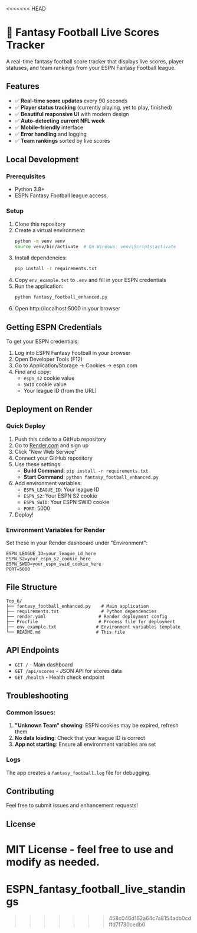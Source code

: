<<<<<<< HEAD
# 🏈 Fantasy Football Live Scores Tracker

A real-time fantasy football score tracker that displays live scores, player statuses, and team rankings from your ESPN Fantasy Football league.

## Features

- ✅ **Real-time score updates** every 90 seconds
- ✅ **Player status tracking** (currently playing, yet to play, finished)
- ✅ **Beautiful responsive UI** with modern design
- ✅ **Auto-detecting current NFL week**
- ✅ **Mobile-friendly** interface
- ✅ **Error handling** and logging
- ✅ **Team rankings** sorted by live scores

## Local Development

### Prerequisites
- Python 3.8+
- ESPN Fantasy Football league access

### Setup
1. Clone this repository
2. Create a virtual environment:
   ```bash
   python -m venv venv
   source venv/bin/activate  # On Windows: venv\Scripts\activate
   ```
3. Install dependencies:
   ```bash
   pip install -r requirements.txt
   ```
4. Copy `env_example.txt` to `.env` and fill in your ESPN credentials
5. Run the application:
   ```bash
   python fantasy_football_enhanced.py
   ```
6. Open http://localhost:5000 in your browser

## Getting ESPN Credentials

To get your ESPN credentials:
1. Log into ESPN Fantasy Football in your browser
2. Open Developer Tools (F12)
3. Go to Application/Storage → Cookies → espn.com
4. Find and copy:
   - `espn_s2` cookie value
   - `SWID` cookie value
   - Your league ID (from the URL)

## Deployment on Render

### Quick Deploy
1. Push this code to a GitHub repository
2. Go to [Render.com](https://render.com) and sign up
3. Click "New Web Service"
4. Connect your GitHub repository
5. Use these settings:
   - **Build Command**: `pip install -r requirements.txt`
   - **Start Command**: `python fantasy_football_enhanced.py`
6. Add environment variables:
   - `ESPN_LEAGUE_ID`: Your league ID
   - `ESPN_S2`: Your ESPN S2 cookie
   - `ESPN_SWID`: Your ESPN SWID cookie
   - `PORT`: 5000
7. Deploy!

### Environment Variables for Render
Set these in your Render dashboard under "Environment":
```
ESPN_LEAGUE_ID=your_league_id_here
ESPN_S2=your_espn_s2_cookie_here
ESPN_SWID=your_espn_swid_cookie_here
PORT=5000
```

## File Structure
```
Top_6/
├── fantasy_football_enhanced.py    # Main application
├── requirements.txt                # Python dependencies
├── render.yaml                    # Render deployment config
├── Procfile                       # Process file for deployment
├── env_example.txt               # Environment variables template
└── README.md                     # This file
```

## API Endpoints

- `GET /` - Main dashboard
- `GET /api/scores` - JSON API for scores data
- `GET /health` - Health check endpoint

## Troubleshooting

### Common Issues:
1. **"Unknown Team" showing**: ESPN cookies may be expired, refresh them
2. **No data loading**: Check that your league ID is correct
3. **App not starting**: Ensure all environment variables are set

### Logs
The app creates a `fantasy_football.log` file for debugging.

## Contributing

Feel free to submit issues and enhancement requests!

## License

MIT License - feel free to use and modify as needed.
=======
# ESPN_fantasy_football_live_standings
>>>>>>> 458c046d162a64c7a8154adb0cdffd7f730cedb0
